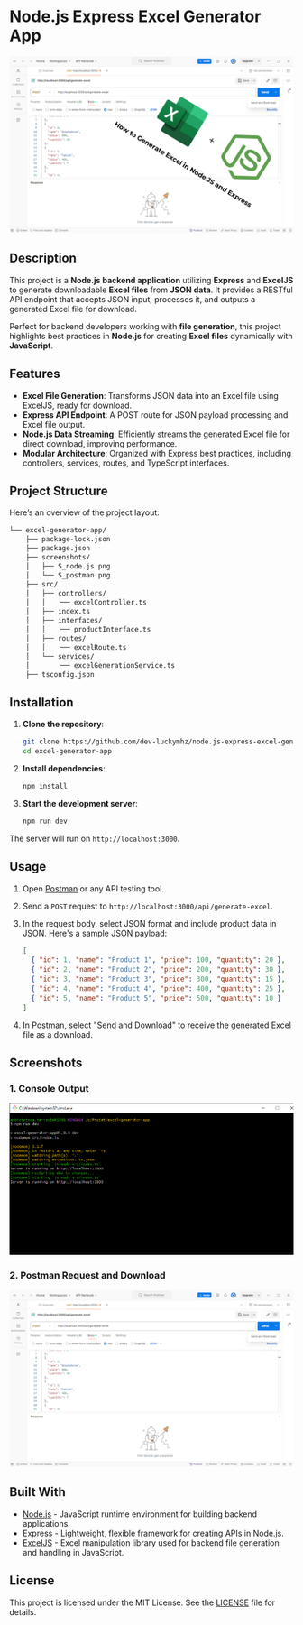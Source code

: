 # Node.js Express Excel Generator App

![Main Screenshot](./screenshots/S_postman_0.png)

## Description

This project is a **Node.js backend application** utilizing **Express** and **ExcelJS** to generate downloadable **Excel files** from **JSON data**. It provides a RESTful API endpoint that accepts JSON input, processes it, and outputs a generated Excel file for download. 

Perfect for backend developers working with **file generation**, this project highlights best practices in **Node.js** for creating **Excel files** dynamically with **JavaScript**.

## Features

- **Excel File Generation**: Transforms JSON data into an Excel file using ExcelJS, ready for download.
- **Express API Endpoint**: A POST route for JSON payload processing and Excel file output.
- **Node.js Data Streaming**: Efficiently streams the generated Excel file for direct download, improving performance.
- **Modular Architecture**: Organized with Express best practices, including controllers, services, routes, and TypeScript interfaces.

## Project Structure

Here’s an overview of the project layout:

```plaintext
└── excel-generator-app/
    ├── package-lock.json
    ├── package.json
    ├── screenshots/
    │   ├── S_node.js.png
    │   └── S_postman.png
    ├── src/
    │   ├── controllers/
    │   │   └── excelController.ts
    │   ├── index.ts
    │   ├── interfaces/
    │   │   └── productInterface.ts
    │   ├── routes/
    │   │   └── excelRoute.ts
    │   └── services/
    │       └── excelGenerationService.ts
    ├── tsconfig.json
```

## Installation

1. **Clone the repository**:
   ```bash
   git clone https://github.com/dev-luckymhz/node.js-express-excel-generator.git
   cd excel-generator-app
   ```

2. **Install dependencies**:
   ```bash
   npm install
   ```

3. **Start the development server**:
   ```bash
   npm run dev
   ```

The server will run on `http://localhost:3000`.

## Usage

1. Open [Postman](https://www.postman.com/) or any API testing tool.
2. Send a `POST` request to `http://localhost:3000/api/generate-excel`.
3. In the request body, select JSON format and include product data in JSON. Here's a sample JSON payload:

   ```json
   [
     { "id": 1, "name": "Product 1", "price": 100, "quantity": 20 },
     { "id": 2, "name": "Product 2", "price": 200, "quantity": 30 },
     { "id": 3, "name": "Product 3", "price": 300, "quantity": 15 },
     { "id": 4, "name": "Product 4", "price": 400, "quantity": 25 },
     { "id": 5, "name": "Product 5", "price": 500, "quantity": 10 }
   ]
   ```

4. In Postman, select "Send and Download" to receive the generated Excel file as a download.

## Screenshots

### 1. Console Output
![Console Screenshot](./screenshots/S_node.js.png)

### 2. Postman Request and Download
![Postman Screenshot](./screenshots/S_postman.png)

## Built With

- [Node.js](https://nodejs.org/) - JavaScript runtime environment for building backend applications.
- [Express](https://expressjs.com/) - Lightweight, flexible framework for creating APIs in Node.js.
- [ExcelJS](https://www.npmjs.com/package/exceljs) - Excel manipulation library used for backend file generation and handling in JavaScript.

## License

This project is licensed under the MIT License. See the [LICENSE](LICENSE) file for details.
